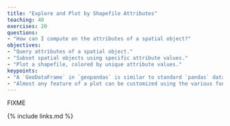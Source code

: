```yaml
---
title: "Explore and Plot by Shapefile Attributes"
teaching: 40
exercises: 20
questions:
- "How can I compute on the attributes of a spatial object?"
objectives:
- "Query attributes of a spatial object."
- "Subset spatial objects using specific attribute values."
- "Plot a shapefile, colored by unique attribute values."
keypoints:
- "A `GeoDataFrame` in `geopandas` is similar to standard `pandas` data frames and can be manipulated using the same functions."
- "Almost any feature of a plot can be customized using the various functions and options in the `matplotlib` package."
---
```

FIXME

{% include links.md %}

